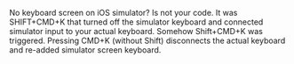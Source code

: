 No keyboard screen on iOS simulator?
Is not your code. It was SHIFT+CMD+K that turned off the simulator keyboard and connected simulator input to your actual keyboard. Somehow Shift+CMD+K was triggered. Pressing CMD+K (without Shift) disconnects the actual keyboard and re-added simulator screen keyboard.